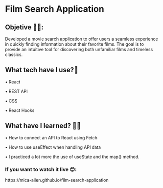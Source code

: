 
<h1>Film Search Application </h1>

<h2>Objetive 🙌🏼:</h2>

<p> Developed a movie search application to offer users a seamless experience in quickly finding information
about their favorite films. The goal is to provide an intuitive tool for discovering both unfamiliar films and timeless
classics.</p>

<h2>What tech have I use?🙋</h2>

•	React<br>

• REST API

•	CSS<br>

•	React Hooks<br>

<h2>What have I learned? 💪🏼 </h2>

•	How to connect an API to React using Fetch

•	How to use useEffect when handling API data

•	I practiced a lot more the use of useState and the map() method.

<h3>If you want to watch it live 😊:</h3> https://mica-ailen.github.io/film-search-application
